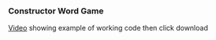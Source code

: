 ### Constructor Word Game

[Video](https://github.com/mcruzpr86/constructor_word_game/blob/master/Screen%20Recording%202020-06-17%20at%2011.14.30%20PM.mov) showing example of working code then click download